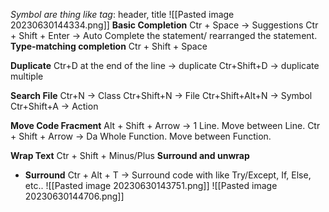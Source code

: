 *Symbol are thing like tag*: header, title
![[Pasted image 20230630144334.png]]
**Basic Completion**
	Ctr + Space  -> Suggestions 
	Ctr + Shift + Enter -> Auto Complete the statement/ rearranged  the statement.
**Type-matching completion**
	Ctr + Shift + Space

**Duplicate**
	Ctr+D at the end of the line -> duplicate
	Ctr+Shift+D -> duplicate multiple

**Search File**
	Ctr+N -> Class
	Ctr+Shift+N -> File
	Ctr+Shift+Alt+N -> Symbol 
	Ctr+Shift+A -> Action

**Move Code Fracment**
	Alt + Shift + Arrow -> 1 Line. Move between Line.
	Ctr + Shift + Arrow -> Da Whole Function. Move between Function.

**Wrap Text**
	Ctr + Shift + Minus/Plus 
**Surround and unwrap**
+ **Surround**
	Ctr + Alt + T -> Surround code with like Try/Except, If, Else, etc..
	![[Pasted image 20230630143751.png]]
	![[Pasted image 20230630144706.png]]




